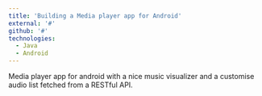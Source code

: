 ```yaml
---
title: 'Building a Media player app for Android'
external: '#'
github: '#'
technologies:
  - Java
  - Android
---
```


Media player app for android with a nice music visualizer and a customise audio list fetched from a RESTful API.